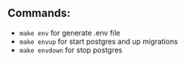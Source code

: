 Commands:
--
- `make env` for generate .env file
- `make envup` for start postgres and up migrations
- `make envdown` for stop postgres